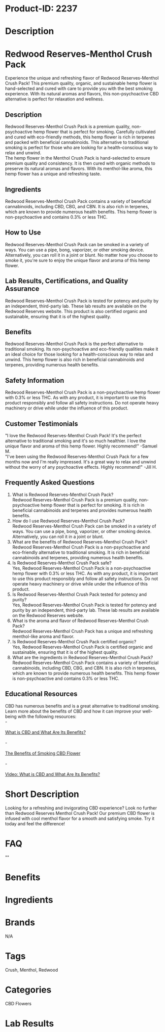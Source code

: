 # Product-ID: 2237

# Description

<h1>
 Redwood Reserves-Menthol Crush Pack<br />
</h1>
<p>
 Experience the unique and refreshing flavor of Redwood Reserves-Menthol Crush Pack! This premium quality, organic, and sustainable hemp flower is hand-selected and cured with care to provide you with the best smoking experience. With its natural aromas and flavors, this non-psychoactive CBD alternative is perfect for relaxation and wellness.
</p>
<h2>
 Description<br />
</h2>
<p>
 Redwood Reserves-Menthol Crush Pack is a premium quality, non-psychoactive hemp flower that is perfect for smoking. Carefully cultivated and cured with eco-friendly methods, this hemp flower is rich in terpenes and packed with beneficial cannabinoids. This alternative to traditional smoking is perfect for those who are looking for a health-conscious way to relax and unwind.<br />
The hemp flower in the Menthol Crush Pack is hand-selected to ensure premium quality and consistency. It is then cured with organic methods to preserve its natural aromas and flavors. With its menthol-like aroma, this hemp flower has a unique and refreshing taste.
</p>
<h2>
 Ingredients<br />
</h2>
<p>
 Redwood Reserves-Menthol Crush Pack contains a variety of beneficial cannabinoids, including CBD, CBG, and CBN. It is also rich in terpenes, which are known to provide numerous health benefits. This hemp flower is non-psychoactive and contains 0.3% or less THC.
</p>
<h2>
 How to Use<br />
</h2>
<p>
 Redwood Reserves-Menthol Crush Pack can be smoked in a variety of ways. You can use a pipe, bong, vaporizer, or other smoking device. Alternatively, you can roll it in a joint or blunt. No matter how you choose to smoke it, you're sure to enjoy the unique flavor and aroma of this hemp flower.
</p>
<h2>
 Lab Results, Certifications, and Quality Assurance<br />
</h2>
<p>
 Redwood Reserves-Menthol Crush Pack is tested for potency and purity by an independent, third-party lab. These lab results are available on the Redwood Reserves website. This product is also certified organic and sustainable, ensuring that it is of the highest quality.
</p>
<h2>
 Benefits<br />
</h2>
<p>
 Redwood Reserves-Menthol Crush Pack is the perfect alternative to traditional smoking. Its non-psychoactive and eco-friendly qualities make it an ideal choice for those looking for a health-conscious way to relax and unwind. This hemp flower is also rich in beneficial cannabinoids and terpenes, providing numerous health benefits.
</p>
<h2>
 Safety Information<br />
</h2>
<p>
 Redwood Reserves-Menthol Crush Pack is a non-psychoactive hemp flower with 0.3% or less THC. As with any product, it is important to use this product responsibly and follow all safety instructions. Do not operate heavy machinery or drive while under the influence of this product.
</p>
<h2>
 Customer Testimonials<br />
</h2>
<p>
 "I love the Redwood Reserves-Menthol Crush Pack! It's the perfect alternative to traditional smoking and it's so much healthier. I love the unique flavor and aroma of this hemp flower. Highly recommend!" -Samuel M.<br />
"I've been using the Redwood Reserves-Menthol Crush Pack for a few months now and I'm really impressed. It's a great way to relax and unwind without the worry of any psychoactive effects. Highly recommend!" -Jill H.
</p>
<h2>
 Frequently Asked Questions<br />
</h2>
<ol>
<li>
  What is Redwood Reserves-Menthol Crush Pack?<br />
Redwood Reserves-Menthol Crush Pack is a premium quality, non-psychoactive hemp flower that is perfect for smoking. It is rich in beneficial cannabinoids and terpenes and provides numerous health benefits.
 </li>
<li>
  How do I use Redwood Reserves-Menthol Crush Pack?<br />
Redwood Reserves-Menthol Crush Pack can be smoked in a variety of ways. You can use a pipe, bong, vaporizer, or other smoking device. Alternatively, you can roll it in a joint or blunt.
 </li>
<li>
  What are the benefits of Redwood Reserves-Menthol Crush Pack?<br />
Redwood Reserves-Menthol Crush Pack is a non-psychoactive and eco-friendly alternative to traditional smoking. It is rich in beneficial cannabinoids and terpenes, providing numerous health benefits.
 </li>
<li>
  Is Redwood Reserves-Menthol Crush Pack safe?<br />
Yes, Redwood Reserves-Menthol Crush Pack is a non-psychoactive hemp flower with 0.3% or less THC. As with any product, it is important to use this product responsibly and follow all safety instructions. Do not operate heavy machinery or drive while under the influence of this product.
 </li>
<li>
  Is Redwood Reserves-Menthol Crush Pack tested for potency and purity?<br />
Yes, Redwood Reserves-Menthol Crush Pack is tested for potency and purity by an independent, third-party lab. These lab results are available on the Redwood Reserves website.
 </li>
<li>
  What is the aroma and flavor of Redwood Reserves-Menthol Crush Pack?<br />
Redwood Reserves-Menthol Crush Pack has a unique and refreshing menthol-like aroma and flavor.
 </li>
<li>
  Is Redwood Reserves-Menthol Crush Pack certified organic?<br />
Yes, Redwood Reserves-Menthol Crush Pack is certified organic and sustainable, ensuring that it is of the highest quality.
 </li>
<li>
  What are the ingredients in Redwood Reserves-Menthol Crush Pack?<br />
Redwood Reserves-Menthol Crush Pack contains a variety of beneficial cannabinoids, including CBD, CBG, and CBN. It is also rich in terpenes, which are known to provide numerous health benefits. This hemp flower is non-psychoactive and contains 0.3% or less THC.
 </li>
</ol>
<h2>
 Educational Resources<br />
</h2>
<p>
 CBD has numerous benefits and is a great alternative to traditional smoking. Learn more about the benefits of CBD and how it can improve your well-being with the following resources:<br />
-<br />
 <a href="https://www.healthline.com/health/cbd-oil-benefits"><br />
  What is CBD and What Are Its Benefits?<br />
 </a><br />
 -<br />
 <a href="https://www.chillhempire.com/benefits-of-smoking-cbd-flower/"><br />
  The Benefits of Smoking CBD Flower<br />
 </a><br />
 -<br />
 <a href="https://www.youtube.com/watch?v=H5qDVfVhA3E"><br />
  Video: What is CBD and What Are Its Benefits?<br />
 </a></p>


# Short Description

<p>Looking for a refreshing and invigorating CBD experience? Look no further than Redwood Reserves Menthol Crush Pack! Our premium CBD flower is infused with cool menthol flavor for a smooth and satisfying smoke. Try it today and feel the difference!</p>


# FAQ
""

# Benefits



# Ingredients



# Brands

N/A

# Tags

Crush, Menthol, Redwood

# Categories

CBD Flowers

# Lab Results
